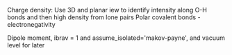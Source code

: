 Charge density:
Use 3D and planar iew to identify intensity along O-H bonds and then high density from lone pairs
Polar covalent bonds - electronegativity

Dipole moment, ibrav = 1 and assume_isolated='makov-payne', and vacuum level for later
